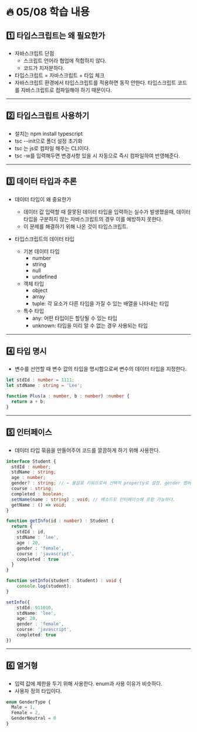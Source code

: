 # :fire: 05/08 학습 내용

## :one: 타입스크립트는 왜 필요한가

- 자바스크립트 단점
  - 스크립트 언어라 협업에 적합하지 않다.
  - 코드가 지저분하다.
- 타입스크립트 = 자바스크립트 + 타입 체크
- 자바스크립트 환경에서 타입스크립트를 적용하면 동작 안한다. 타입스크립트 코드를 자바스크립트로 컴파일해야 하기 때문이다.

---

## :two: 타입스크립트 사용하기

- 설치는 npm install typescript
- tsc --init으로 폴더 설정 초기화
- tsc 는 js로 컴파일 해주는 CLI이다.
- tsc -w를 입력해두면 변경사항 있을 시 자동으로 즉시 컴파일하여 반영해준다.

---

## :three: 데이터 타입과 추론

- 데이터 타입이 왜 중요한가
  - 데이터 값 입력할 때 잘못된 데이터 타입을 입력하는 실수가 발생했을때, 데이터 타입을 구분하지 않는 자바스크립트의 경우 이를 예방하지 못한다.
  - 이 문제를 해결하기 위해 나온 것이 타입스크립트.

- 타입스크립트의 데이터 타입
  - 기본 데이터 타입
    - number
    - string
    - null
    - undefined
  - 객체 타입
    - object
    - array
    - tuple: 각 요소가 다른 타입을 가질 수 있는 배열을 나타내는 타입
  - 특수 타입
    - any: 어떤 타입이든 할당될 수 있는 타입
    - unknown: 타입을 미리 알 수 없는 경우 사용되는 타입

---

## :four: 타입 명시

- 변수를 선언할 때 변수 값의 타입을 명시함으로써 변수의 데이터 타입을 지정한다.
```typescript
let stdId : number = 1111;
let stdName : string = 'Lee';

function Plus(a : number, b : number) :number { 
  return a + b;
}

```

---

## :five: 인터페이스

- 데이터 타입 묶음을 만들어주어 코드를 깔끔하게 하기 위해 사용한다.
```typescript
interface Student {
  stdId : number;
  stdName : string;
  age : number;
  gender? : string; // ← 물음표 키워드로써 선택적 property로 설정. gender 멤버가 누락되어도 Student 데이터 타입에 오류가 나지 않는다.
  course : string;
  completed : boolean;
  setName(name : string) : void; // 메소드도 인터페이스에 포함 가능하다.
  getName : () => void;
}

function getInfo(id : number) : Student {
  return {
    stdId : id,
    stdName : 'lee',
    age : 20,
    gender : 'female',
    course : 'javascript',
    completed : true
  }
}

function setInfo(student : Student) : void {
    console.log(student);
}

setInfo({
    stdId: 911010,
    stdName: 'lee',
    age: 20,
    gender : 'female',
    course: 'javascript',
    completed: true
})
```

---

## :six: 열거형

- 입력 값에 제한을 두기 위해 사용한다. enum과 사용 이유가 비슷하다.
- 사용자 정의 타입이다.

```typescript
enum GenderType { 
  Male = 1,
  Female = 2,
  GenderNeutral = 0
}
```
